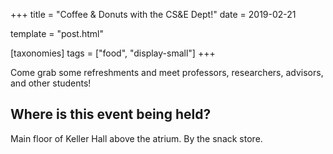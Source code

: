 +++
title = "Coffee & Donuts with the CS&E Dept!"
date = 2019-02-21

template = "post.html"

[taxonomies]
tags = ["food", "display-small"]
+++

<!-- more -->

Come grab some refreshments and meet professors, researchers, advisors, and
other students!

## Where is this event being held?
Main floor of Keller Hall above the atrium. By the snack store.
